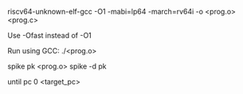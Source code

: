 riscv64-unknown-elf-gcc -O1 -mabi=lp64 -march=rv64i -o <prog.o> <prog.c>

Use -Ofast instead of -O1

Run using GCC:
./<prog.o>

spike pk <prog.o>
spike -d pk <obj>

until pc 0 <target_pc>
